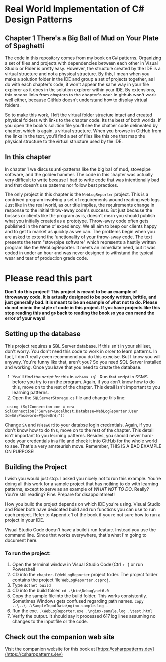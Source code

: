 ﻿# Real World Implementation of C# Design Patterns 
## Chapter 1 There's a Big Ball of Mud on Your Plate of Spaghetti
The code in this repository comes from my book on C# patterns.  Organizing a set of files and projects with dependencies between each other in Visual Studio or Rider is pretty easy.  However, the structure created by the IDE is a virtual structure and not a physical structure.  By this, I mean when you make a solution folder in the IDE and group a set of projects together, as I do with each chapter's code, it won't appear the same way in your file explorer as it does in the solution explorer within your IDE.  By extensions, this means links from chapters to the chapter's code in github won't work well either, because GitHub doesn't understand how to display virtual folders.

So to make this work, I left the virtual folder structure intact and created physical folders with links to the chapter code.  Its the best of both worlds.  If you open the book's solution file you'll see the chatper code delineated by chapter, which is again, a virtual structure.  When you browse in GitHub from the links in the text, you'll find a set of files like this one that map the physical structure to the virtual structure used by the IDE.

## In this chapter
In chapter 1 we discuss anti-patterns like the big ball of mud, stovepipe software, and the golden hammer.  The code in this chapter was actually very difficult to write because I had to write code that was intentionally bad and that doesn't use patterns nor follow best practices.

The only project in this chapter is the ```WebLogReporter``` project.  This is a contrived program involving a set of requirements around reading web logs.  Just like in the real world, as our title implies, the requirements change in response to the initial throw-away code's success.  But just because the bosses or clients like the program as is, doesn't mean you should publish what you initially created as a prototype.  Throw-away code often gets published in the name of expediency.  We all aim to keep our clients happy and to get to market as quickly as we can.  The problems begin when you are asked to extend the functionality of your throw-away code.  The text presents the term "stovepipe software" which represents a hastily written program like the WebLogReporter.  It meets an immediate need, but it was coded in under an hour and was never designed to withstand the typical wear and tear of production grade code.

# Please read this part
**Don't do this project!  This project is meant to be an example of throwaway code.  It is actually designed to be poorly written, brittle, and just generally bad.  It is meant to be an example of what not to do.  Please do not mimic the style of code in this project. If you have projects like this stop reading this and go back to reading the book so you can mend the error of your ways!**

## Setting up the database
This project requires a SQL Server database.  If this isn't in your skillset, don't worry.  You don't need this code to work in order to learn patterns.  In fact, I don't really even recommend you do this exercise.  But I know you will anyway.  You're funny like that, aren't you?  So you need SQL Server installed and working.  Once you have that you need to create the database.  
1. You'll find the script for this in ```schema.sql```.  Run that script in SSMS before you try to run the program.  Again, if you don't know how to do this, move on to the rest of the chapter.  This detail isn't important to you learning patterns.
2. Open the ```SQLServerStorage.cs``` file and change this line:

``` using (SqlConnection con = new SqlConnection("Server=Localhost;Database=WebLogReporter;User Id=SA;Password=P@ssw0rd;"))```

Change ```SA``` and ```P@ssw0rd``` to your databse login credentials.  Again, if you don't know how to do this, move on to the rest of the chapter.  This detail isn't important to you learning patterns.  Besides, you should never hard-code your credentials in a file and check it into GitHub for the whole world to see.  That's a very amateurish move. Remember, THIS IS A BAD EXAMPLE ON PURPOSE!
## Building the Project
I wish you would just stop. I asked you nicely not to run this example. You're doing all this work for a sample project that has nothing to do with learning patterns, except to serve as an example of *WHAT NOT TO DO*.  Really?  You're still reading?  Fine.  Prepare for disappointment!

How you build the project depends on which IDE you're using.  Visual Studio and Rider both have dedicated build and run functions you can use to run each project.  Refer to Appendix 1 of the book if you're not sure how to run a project in your IDE.

Visual Studio Code doesn't have a build / run feature.  Instead you use the command line.  Since that works everywhere, that's what I'm going to document here.

### To run the project:

1. Open the terminal window in Visual Studio Code (Ctrl + `) or run Powershell
2. CD into the ```chapter-1\WebLogReporter``` project folder.  The project folder contains the project file ```WebLogReporter.csproj```.
3. Type ```dotnet build```
4. CD into the build folder.  ```cd .\bin\Debug\net6.0```
5. Copy the sample file into the build folder.  This works consistently.  Sometimes Windows gets confused regarding path names.  ```copy ..\..\..\SampleInputData\nginx-sample.log .```
6. Run the exe.  ```.\WebLogReporter.exe .\nginx-sample.log .\test.html```
7. Verify the output.  It should say it processed 617 log lines assuming no changes to the input file or the code.

## Check out the companion web site
Visit the companion website for this book at [https://csharppatterns.dev](https://csharppatterns.dev)